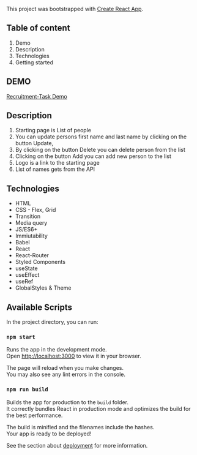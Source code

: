 This project was bootstrapped with [Create React App](https://github.com/facebook/create-react-app).
## Table of content
1. Demo
1. Description
1. Technologies
1. Getting started

## DEMO
[Recruitment-Task Demo](https://adriansacha.github.io/recruitment-bbb/)

## Description
1. Starting page is List of people
2. You can update persons first name and last name by clicking on the button Update,
3. By clicking on the button Delete you can delete person from the list
4. Clicking on the button Add you can add new person to the list
5. Logo is a link to the starting page
6. List of names gets from the API


## Technologies
- HTML
- CSS - Flex, Grid
- Transition
- Media query
- JS/ES6+
- Immiutability
- Babel
- React
- React-Router
- Styled Components
- useState
- useEffect
- useRef
- GlobalStyles & Theme

## Available Scripts
In the project directory, you can run:

### `npm start`
Runs the app in the development mode.\
Open [http://localhost:3000](http://localhost:3000) to view it in your browser.

The page will reload when you make changes.\
You may also see any lint errors in the console.

### `npm run build`
Builds the app for production to the `build` folder.\
It correctly bundles React in production mode and optimizes the build for the best performance.

The build is minified and the filenames include the hashes.\
Your app is ready to be deployed!

See the section about [deployment](https://facebook.github.io/create-react-app/docs/deployment) for more information.

